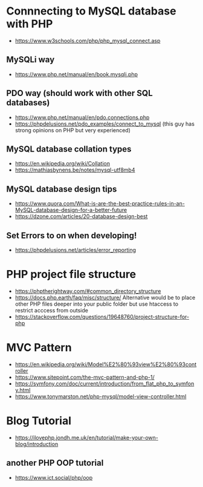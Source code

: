# Connnecting to MySQL database with PHP
* https://www.w3schools.com/php/php_mysql_connect.asp

## MySQLi way
* https://www.php.net/manual/en/book.mysqli.php

## PDO way (should work with other SQL databases)
* https://www.php.net/manual/en/pdo.connections.php
* https://phpdelusions.net/pdo_examples/connect_to_mysql (this guy has strong opinions on PHP but very experienced)

## MySQL database collation types 
* https://en.wikipedia.org/wiki/Collation
* https://mathiasbynens.be/notes/mysql-utf8mb4

## MySQL database design tips
* https://www.quora.com/What-is-are-the-best-practice-rules-in-an-MySQL-database-design-for-a-better-future
* https://dzone.com/articles/20-database-design-best

## Set Errors to on when developing!
* https://phpdelusions.net/articles/error_reporting

# PHP project file structure

* https://phptherightway.com/#common_directory_structure
* https://docs.php.earth/faq/misc/structure/
Alternative would be to place other PHP files deeper into your public folder but use htaccess to restrict acccess from outside
* https://stackoverflow.com/questions/19648760/project-structure-for-php

# MVC Pattern

* https://en.wikipedia.org/wiki/Model%E2%80%93view%E2%80%93controller
* https://www.sitepoint.com/the-mvc-pattern-and-php-1/
* https://symfony.com/doc/current/introduction/from_flat_php_to_symfony.html
* https://www.tonymarston.net/php-mysql/model-view-controller.html

# Blog Tutorial

* https://ilovephp.jondh.me.uk/en/tutorial/make-your-own-blog/introduction

## another PHP OOP tutorial
* https://www.ict.social/php/oop
